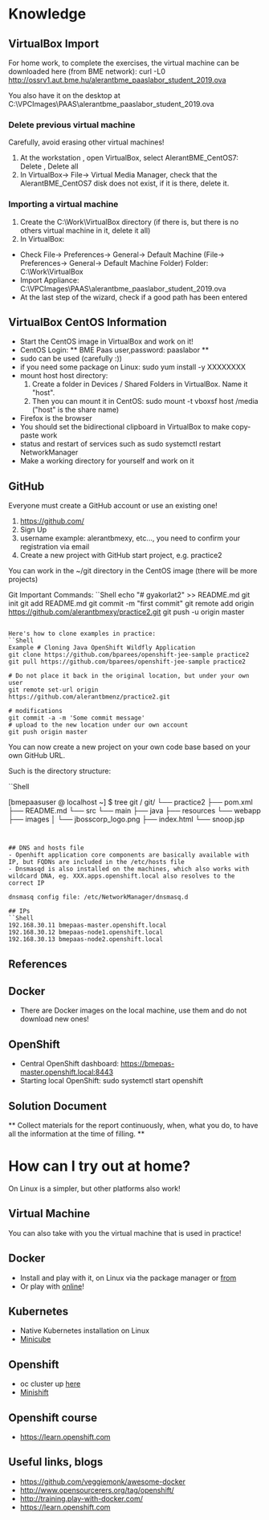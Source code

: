 # Knowledge

## VirtualBox Import

For home work, to complete the exercises, the virtual machine can be downloaded here (from BME network): 
curl -L0 http://ossrv1.aut.bme.hu/alerantbme_paaslabor_student_2019.ova

You also have it on the desktop at C:\VPCImages\PAAS\alerantbme_paaslabor_student_2019.ova

### Delete previous virtual machine
Carefully, avoid erasing other virtual machines!

1. At the workstation , open VirtualBox, select AlerantBME_CentOS7: Delete , Delete all 
2. In VirtualBox-> File-> Virtual Media Manager, check that the AlerantBME_CentOS7 disk does not exist, if it is there, delete it.

### Importing a virtual machine
1. Create the C:\Work\VirtualBox directory (if there is, but there is no others virtual machine in it, delete it all)
2. In VirtualBox:
- Check File-> Preferences-> General-> Default Machine (File-> Preferences-> General-> Default Machine Folder) Folder: C:\Work\VirtualBox
- Import Appliance: C:\VPCImages\PAAS\alerantbme_paaslabor_student_2019.ova
- At the last step of the wizard, check if a good path has been entered

## VirtualBox CentOS Information
- Start the CentOS image in VirtualBox and work on it!
- CentOS Login: ** BME Paas user,password: paaslabor **
- sudo can be used (carefully :))
- if you need some package on Linux: sudo yum install -y XXXXXXXX
- mount host host directory:
    1. Create a folder in Devices / Shared Folders in VirtualBox. Name it "host".
    2. Then you can mount it in CentOS: sudo mount -t vboxsf host /media ("host" is the share name)
- Firefox is the browser
- You should set the bidirectional clipboard in VirtualBox to make copy-paste work
- status and restart of services such as sudo systemctl restart NetworkManager
- Make a working directory for yourself and work on it

## GitHub

Everyone must create a GitHub account or use an existing one!

1. https://github.com/
2. Sign Up
3. username example: alerantbmexy, etc..., you need to confirm your registration via email
4. Create a new project with GitHub start project, e.g. practice2

You can work in the ~/git directory in the CentOS image (there will be more projects)

Git Important Commands:
``Shell
echo "# gyakorlat2" >> README.md
git init
git add README.md
git commit -m "first commit"
git remote add origin https://github.com/alerantbmexy/practice2.git
git push -u origin master
```

Here's how to clone examples in practice:
``Shell
Example # Cloning Java OpenShift Wildfly Application
git clone https://github.com/bparees/openshift-jee-sample practice2
git pull https://github.com/bparees/openshift-jee-sample practice2

# Do not place it back in the original location, but under your own user
git remote set-url origin https://github.com/alerantbmenz/practice2.git

# modifications
git commit -a -m 'Some commit message'
# upload to the new location under our own account
git push origin master
```
You can now create a new project on your own code base based on your own GitHub URL.

Such is the directory structure:

``Shell

[bmepaasuser @ localhost ~] $ tree git /
git/
└── practice2
    ├── pom.xml
    ├── README.md
    └── src
        └── main
            ├── java
            ├── resources
            └── webapp
                ├── images
                │ └── jbosscorp_logo.png
                ├── index.html
                └── snoop.jsp

```


## DNS and hosts file
- Openhift application core components are basically available with IP, but FQDNs are included in the /etc/hosts file
- Dnsmasqd is also installed on the machines, which also works with wildcard DNA, eg. XXX.apps.openshift.local also resolves to the correct IP

dnsmasq config file: /etc/NetworkManager/dnsmasq.d

## IPs
``Shell
192.168.30.11 bmepaas-master.openshift.local
192.168.30.12 bmepaas-node1.openshift.local
192.168.30.13 bmepaas-node2.openshift.local
```


## References

## Docker 
- There are Docker images on the local machine, use them and do not download new ones!

## OpenShift 
- Central OpenShift dashboard: https://bmepas-master.openshift.local:8443
- Starting local OpenShift: sudo systemctl start openshift

## Solution Document

** Collect materials for the report continuously, when, what you do, to have all the information at the time of filling. **

# How can I try out at home?
On Linux is a simpler, but other platforms also work!
## Virtual Machine
You can also take with you the virtual machine that is used in practice!
## Docker
- Install and play with it, on Linux via the package manager or [from](https://store.docker.com/search?offering=community&type=edition) 
- Or play with [online](http://training.play-with-docker.com/)!
## Kubernetes
- Native Kubernetes installation on Linux
- [Minicube](https://github.com/kubernetes/minikube)
## Openshift
- oc cluster up [here](https://www.okd.io/)
- [Minishift](https://github.com/minishift/minishift)
## Openshift course
- https://learn.openshift.com

## Useful links, blogs
- https://github.com/veggiemonk/awesome-docker
- http://www.opensourcerers.org/tag/openshift/
- http://training.play-with-docker.com/
- https://learn.openshift.com
